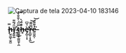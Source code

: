 ![Captura de tela 2023-04-10 183146](https://user-images.githubusercontent.com/58229792/231003130-1811f50c-cec5-45a4-9a19-0ee1b946e1f9.png)
### ḩ̶̮̼͇͓̫̭̼̿ǐ̸̡͈̮̰̈́͂͌ ̷̭͔̍͜t̴̳̱͈̞͚͖̱̜̯̿̈́͐̐̐̊͝h̶̥̄͊̃́̀è̶̡̛̻͎͓̣͑̈͆͘r̵̯̻̙̦̟̭̿͂̃̚͜͝ẻ̶͖͖̭͎͌͌́͘͝
<!--
**r-borgess/r-borgess** is a ✨ _special_ ✨ repository because its `README.md` (this file) appears on your GitHub profile.

Here are some ideas to get you started:

- 🔭 I’m currently working on ...
- 🌱 I’m currently learning ...
- 👯 I’m looking to collaborate on ...
- 🤔 I’m looking for help with ...
- 💬 Ask me about ...
- 📫 How to reach me: ...
- 😄 Pronouns: ...
- ⚡ Fun fact: ...
-->
